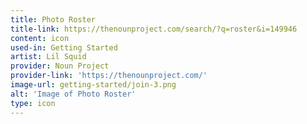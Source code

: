 ```yaml
---
title: Photo Roster
title-link: https://thenounproject.com/search/?q=roster&i=149946
content: icon
used-in: Getting Started
artist: Lil Squid
provider: Noun Project
provider-link: 'https://thenounproject.com/'
image-url: getting-started/join-3.png
alt: 'Image of Photo Roster'
type: icon
---
```

